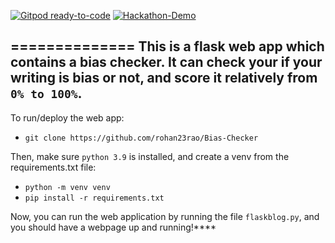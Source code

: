 [![Gitpod ready-to-code](https://img.shields.io/badge/Gitpod-ready--to--code-blue?logo=gitpod)](https://gitpod.io/#https://github.com/rohan23rao/Bias-Checker)
[![Hackathon-Demo](https://img.shields.io/badge/Demo-Bias--Checker--Website-red)](https://devpost.com/software/bias-checker-q25yrh)

==============
This is a flask web app which contains a bias checker. It can 
check your if your writing is bias or not, and score it relatively
from `0% to 100%`.
----------------------
To run/deploy the web app:

- `git clone https://github.com/rohan23rao/Bias-Checker`

Then, make sure `python 3.9` is installed, and create a venv
from the requirements.txt file:
- `python -m venv venv`
- `pip install -r requirements.txt`

Now, you can run the web application by running the file `flaskblog.py`,
and you should have a webpage up and running!****
